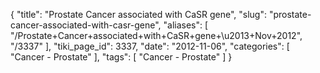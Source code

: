 {
    "title": "Prostate Cancer associated with CaSR gene",
    "slug": "prostate-cancer-associated-with-casr-gene",
    "aliases": [
        "/Prostate+Cancer+associated+with+CaSR+gene+\u2013+Nov+2012",
        "/3337"
    ],
    "tiki_page_id": 3337,
    "date": "2012-11-06",
    "categories": [
        "Cancer - Prostate"
    ],
    "tags": [
        "Cancer - Prostate"
    ]
}